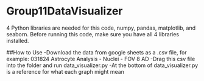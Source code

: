 # Group11DataVisualizer

4 Python libraries are needed for this code, numpy, pandas, matplotlib, and seaborn.
Before running this code, make sure you have all 4 libraries installed.

##How to Use
-Download the data from google sheets as a .csv file, for example: 031824 Astrocyte Analysis - Nuclei - FOV 8 AD
-Drag this csv file into the folder and run data_visualizer.py
-At the bottom of data_visualizer.py is a reference for what each graph might mean
